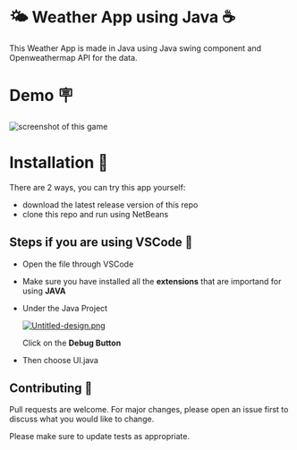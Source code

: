 # 🌤️ Weather App using Java ☕️

This Weather App is made in Java using Java swing component and Openweathermap API for the data.

# Demo 🪧

![screenshot of this game](./weather_app.gif)

# Installation 🔧

 There are 2 ways, you can try this app yourself:
- download the latest release version of this repo
- clone this repo and run using NetBeans

  
## Steps if you are using VSCode 📍

- Open the file through VSCode 
- Make sure you have installed all the **extensions** that are importand for using **JAVA**
- Under the Java Project 

   [![Untitled-design.png](https://i.postimg.cc/HnZn3Pt2/Untitled-design.png)](https://postimg.cc/30G3x1V4)

 	Click on the **Debug Button** 

 - Then choose UI.java

## Contributing 🤝

Pull requests are welcome. For major changes, please open an issue first
to discuss what you would like to change.

Please make sure to update tests as appropriate.
